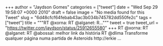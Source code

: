 
+++
author = "Jaydson Gomes"
categories = ["tweet"]
date = "Wed Sep 29 19:58:07 +0000 2010"
draft = false
image = "No media found for this Tweet"
slug = "6d48cfcf64febab43ac3b034b745782dd550fe2c"
tags = ["tweet"]
title = """RT @xorna: RT @alganet: R..."""
tweet = true
tweet_url = "https://twitter.com/jaydson/status/25912655580"
+++
RT @xorna: RT @alganet: RT @abossal: melhor link da história RT @dlima Transforme qualquer página numa partida de Asteroids http://erkie ...
